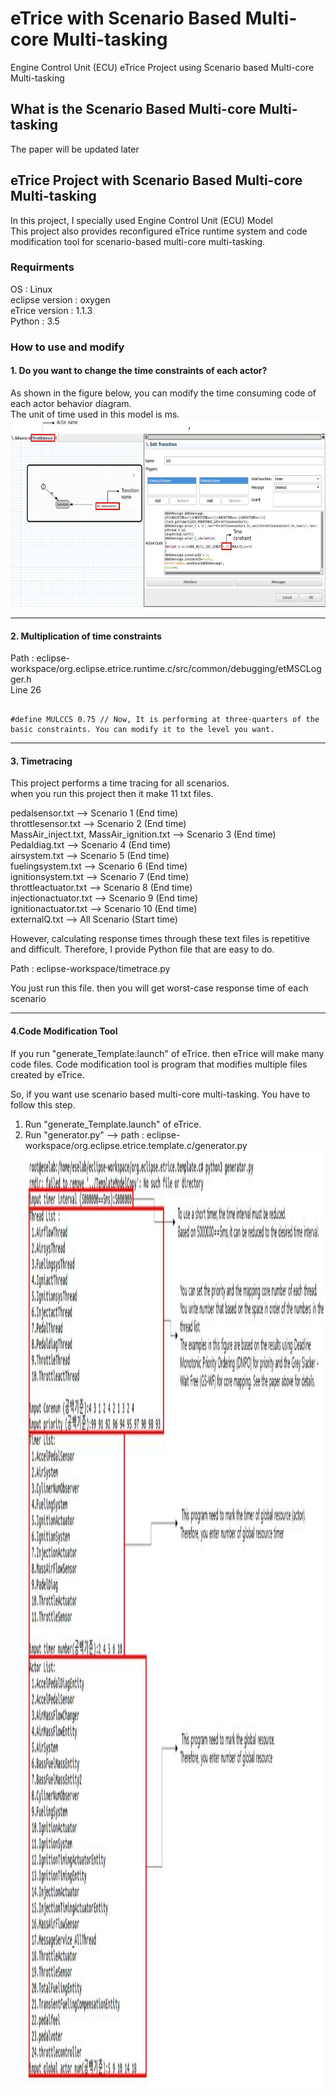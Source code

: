 # eTrice with Scenario Based Multi-core Multi-tasking
Engine Control Unit (ECU) eTrice Project using Scenario based Multi-core Multi-tasking

## What is the Scenario Based Multi-core Multi-tasking
The paper will be updated later

## eTrice Project with Scenario Based Multi-core Multi-tasking

In this project, I specially used Engine Control Unit (ECU) Model   
This project also provides reconfigured eTrice runtime system and code modification tool for scenario-based multi-core multi-tasking.   
   
### Requirments    
    
OS : Linux   
eclipse version : oxygen   
eTrice version : 1.1.3   
Python : 3.5   
   
### How to use and modify
#### 1. Do you want to change the time constraints of each actor?
As shown in the figure below, you can modify the time consuming code of each actor behavior diagram.    
The unit of time used in this model is ms.     
<img src="/img/Timemodify.JPG" width="900px" height="300px"></img><br/>    
    
***
#### 2. Multiplication of time constraints
Path : eclipse-workspace/org.eclipse.etrice.runtime.c/src/common/debugging/etMSCLogger.h      
Line 26     
    
<pre><code>
#define MULCCS 0.75 // Now, It is performing at three-quarters of the basic constraints. You can modify it to the level you want.
</code></pre>    
    
***
#### 3. Timetracing
This project performs a time tracing for all scenarios.    
when you run this project then it make 11 txt files.    
     
pedalsensor.txt --> Scenario 1 (End time)    
throttlesensor.txt --> Scenario 2 (End time)    
MassAir_inject.txt, MassAir_ignition.txt --> Scenario 3 (End time)    
Pedaldiag.txt --> Scenario 4 (End time)    
airsystem.txt --> Scenario 5 (End time)    
fuelingsystem.txt --> Scenario 6 (End time)    
ignitionsystem.txt --> Scenario 7 (End time)    
throttleactuator.txt --> Scenario 8 (End time)    
injectionactuator.txt --> Scenario 9 (End time)    
ignitionactuator.txt --> Scenario 10 (End time)    
externalQ.txt --> All Scenario (Start time)     
    
However, calculating response times through these text files is repetitive and difficult. Therefore, I provide Python file that are easy to do.    
    
Path : eclipse-workspace/timetrace.py    
    
You just run this file. then you will get worst-case response time of each scenario    
    
***
#### 4.Code Modification Tool
    
If you run "generate_Template.launch" of eTrice. then eTrice will make many code files.
Code modification tool is program that modifies multiple files created by eTrice.
    
So, if you want use scenario based multi-core multi-tasking. You have to follow this step.
1. Run "generate_Template.launch" of eTrice.
2. Run "generator.py" --> path : eclipse-workspace/org.eclipse.etrice.template.c/generator.py
<img src="/img/generatorimage.JPG" width="900px" height="1500px"></img><br/>    
